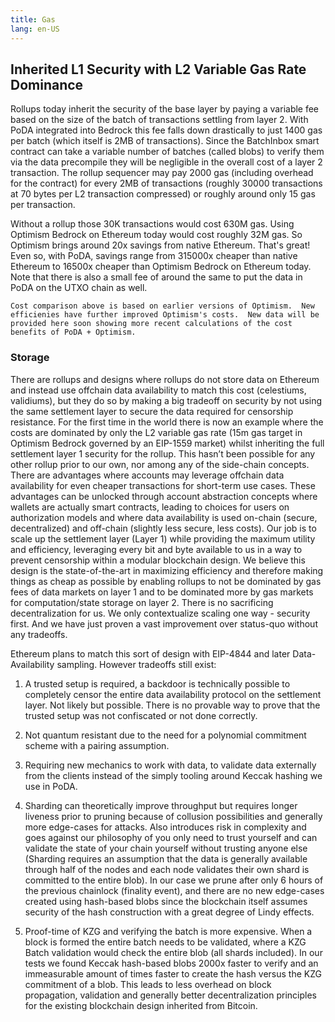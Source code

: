 ```yaml
---
title: Gas 
lang: en-US
---
```


## Inherited L1 Security with L2 Variable Gas Rate Dominance

Rollups today inherit the security of the base layer by paying a variable fee based on the size of the batch of transactions settling from layer 2. With PoDA integrated into Bedrock this fee falls down drastically to just 1400 gas per batch (which itself is 2MB of transactions). Since the BatchInbox smart contract can take a variable number of batches (called blobs) to verify them via the data precompile they will be negligible in the overall cost of a layer 2 transaction. The rollup sequencer may pay 2000 gas (including overhead for the contract) for every 2MB of transactions (roughly 30000 transactions at 70 bytes per L2 transaction compressed) or roughly around only 15 gas per transaction.

Without a rollup those 30K transactions would cost 630M gas. Using Optimism Bedrock on Ethereum today would cost roughly 32M gas. So Optimism brings around 20x savings from native Ethereum.  That's great!  Even so, with PoDA, savings range from 315000x cheaper than native Ethereum to 16500x cheaper than Optimism Bedrock on Ethereum today. Note that there is also a small fee of around the same to put the data in PoDA on the UTXO chain as well.

```info
Cost comparison above is based on earlier versions of Optimism.  New efficienies have further improved Optimism's costs.  New data will be provided here soon showing more recent calculations of the cost benefits of PoDA + Optimism. 
```

### Storage

There are rollups and designs where rollups do not store data on Ethereum and instead use offchain data availability to match this cost (celestiums, validiums), but they do so by making a big tradeoff on security by not using the same settlement layer to secure the data required for censorship resistance. For the first time in the world there is now an example where the costs are dominated by only the L2 variable gas rate (15m gas target in Optimism Bedrock governed by an EIP-1559 market) whilst inheriting the full settlement layer 1 security for the rollup. This hasn’t been possible for any other rollup prior to our own, nor among any of the side-chain concepts. There are advantages where accounts may leverage offchain data availability for even cheaper transactions for short-term use cases. These advantages can be unlocked through account abstraction concepts where wallets are actually smart contracts, leading to choices for users on authorization models and where data availability is used on-chain (secure, decentralized) and off-chain (slightly less secure, less costs). Our job is to scale up the settlement layer (Layer 1) while providing the maximum utility and efficiency, leveraging every bit and byte available to us in a way to prevent censorship within a modular blockchain design. We believe this design is the state-of-the-art in maximizing efficiency and therefore making things as cheap as possible by enabling rollups to not be dominated by gas fees of data markets on layer 1 and to be dominated more by gas markets for computation/state storage on layer 2. There is no sacrificing decentralization for us. We only contextualize scaling one way - security first. And we have just proven a vast improvement over status-quo without any tradeoffs.

Ethereum plans to match this sort of design with EIP-4844 and later Data-Availability sampling. However tradeoffs still exist:

1. A trusted setup is required, a backdoor is technically possible to completely censor the entire data availability protocol on the settlement layer. Not likely but possible. There is no provable way to prove that the trusted setup was not confiscated or not done correctly.

2. Not quantum resistant due to the need for a polynomial commitment scheme with a pairing assumption.

3. Requiring new mechanics to work with data, to validate data externally from the clients instead of the simply tooling around Keccak hashing we use in PoDA.

4. Sharding can theoretically improve throughput but requires longer liveness prior to pruning because of collusion possibilities and generally more edge-cases for attacks. Also introduces risk in complexity and goes against our philosophy of you only need to trust yourself and can validate the state of your chain yourself without trusting anyone else (Sharding requires an assumption that the data is generally available through half of the nodes and each node validates their own shard is committed to the entire blob). In our case we prune after only 6 hours of the previous chainlock (finality event), and there are no new edge-cases created using hash-based blobs since the blockchain itself assumes security of the hash construction with a great degree of Lindy effects.

5. Proof-time of KZG and verifying the batch is more expensive. When a block is formed the entire batch needs to be validated, where a KZG Batch validation would check the entire blob (all shards included). In our tests we found Keccak hash-based blobs 2000x faster to verify and an immeasurable amount of times faster to create the hash versus the KZG commitment of a blob. This leads to less overhead on block propagation, validation and generally better decentralization principles for the existing blockchain design inherited from Bitcoin.



